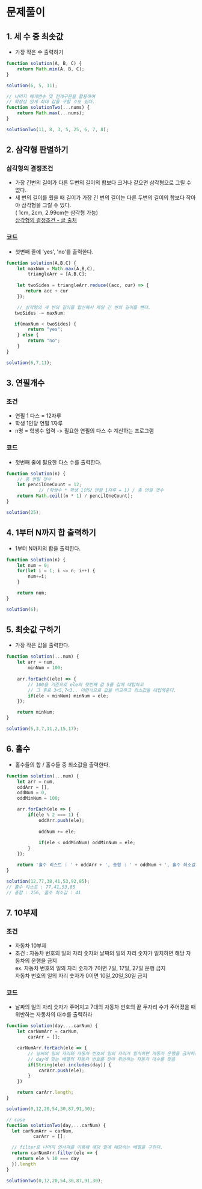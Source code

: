 # 문제풀이

## 1. 세 수 중 최솟값

- 가장 작은 수 출력하기

```javascript
function solution(A, B, C) {
    return Math.min(A, B, C);
}

solution(6, 5, 11);

// 나머지 매개변수 및 전개구문을 활용하여 
// 확장성 있게 최대 값을 구할 수도 있다. 
function solutionTwo(...nums) {
    return Math.max(...nums);
}

solutionTwo(11, 8, 3, 5, 25, 6, 7, 8);
```

## 2. 삼각형 판별하기

### 삼각형의 결정조건 
  - 가장 긴변의 길이가 다른 두변의 길이의 합보다 크거나 같으면 삼각형으로 그릴 수 없다. 
  - 세 변의 길이를 줬을 때 길이가 가장 긴 변의 길이는 다른 두변의 길이의 합보다 작아야 삼각형을 그릴 수 있다.
  <br>( 1cm, 2cm, 2.99cm는 삼각형 가능)
<br>[삼각형의 결정조건 - 글 출처](https://mathbang.net/92)

### 코드
  - 첫변째 줄에 'yes', 'no'를 출력한다.

```javascript
function solution(A,B,C) {
    let maxNum = Math.max(A,B,C),
        triangleArr = [A,B,C];
    
    let twoSides = triangleArr.reduce((acc, cur) => {
       return acc + cur
    });

    // 삼각형의 세 변의 길이를 합산해서 제일 긴 변의 길이를 뺀다. 
   twoSides -= maxNum;

   if(maxNum < twoSides) {
        return "yes";
    } else {
        return "no";
    }
}

solution(6,7,11);
```

## 3. 연필개수 

### 조건
- 연필  1 다스 = 12자루
- 학생 1인당 연필 1자루
- n명 = 학생수 입력 -> 필요한 연필의 다스 수 계산하는 프로그램

### 코드
- 첫번째 줄에 필요한 다스 수를 출력한다.

```javascript
function solution(n) {
    // 총 연필 갯수
    let pencilOneCount = 12;
            // (학생수 * 학생 1인당 연필 1자루 = 1) / 총 연필 갯수 
    return Math.ceil((n * 1) / pencilOneCount);
}

solution(25);
```

## 4. 1부터 N까지 합 출력하기
- 1부터 N까지의 합을 출력한다.

```javascript
function solution(n) {
    let num = 0;
    for(let i = 1; i <= n; i++) {
        num+=i;
    }

    return num;
}

solution(6);
```

## 5. 최솟값 구하기 
- 가장 작은 값을 출력한다.

```javascript
function solution(...num) {
    let arr = num,
        minNum = 100;
    
    arr.forEach((ele) => {
        // 100을 기준으로 ele의 첫번째 값 5를 값에 대입하고 
        // 그 후로 3<5,7<3.. 이런식으로 값을 비교하고 최소값을 대입해준다. 
        if(ele < minNum) minNum = ele;
    });

    return minNum;
}

solution(5,3,7,11,2,15,17);
```

## 6. 홀수
- 홀수들의 합 / 홀수들 중 최소값을 출력한다.

```javascript
function solution(...num) {
    let arr = num,
    oddArr = [],
    oddNum = 0,
    oddMinNum = 100;

    arr.forEach(ele => {
        if(ele % 2 === 1) {
            oddArr.push(ele);
            
            oddNum += ele;
            
            if(ele < oddMinNum) oddMinNum = ele;
        }
    });

    return '홀수 리스트 : ' + oddArr + ', 총합 : ' + oddNum + ', 홀수 최소값 : ' + oddMinNum;
}

solution(12,77,38,41,53,92,85);
// 홀수 리스트 : 77,41,53,85
// 총합 : 256, 홀수 최소값 : 41
```

## 7. 10부제

### 조건
- 자동차 10부제
- 조건 : 자동차 번호의 일의 자리 숫자와 날짜의 일의 자리 숫자가 일치하면 해당 자동차의 운행을 금지 
<br> ex. 자동차 번호의 일의 자리 숫자가 7이면 7일, 17일, 27일 운행 금지 
<br> 자동차 번호의 일의 자리 숫자가 0이면 10일,20일,30일 금지

### 코드
- 날짜의 일의 자리 숫자가 주어지고 7대의 자동차 번호의 끝 두자리 수가 주어졌을 때 위반하는 자동차의 대수를 출력하라

```javascript
function solution(day,...carNum) {
    let carNumArr = carNum,
        carArr = [];

    carNumArr.forEach(ele => {
        // 날짜의 일의 자리와 자동차 번호의 일의 자리가 일치하면 자동차 운행을 금지하므로
        // day에 맞는 배열의 자동차 번호를 찾아 위반하는 자동차 대수를 찾음 
        if(String(ele).includes(day)) {
            carArr.push(ele);
        }
    })

    return carArr.length;
}

solution(0,12,20,54,30,87,91,30);

// case
function solutionTwo(day,...carNum) {
  let carNumArr = carNum,
          carArr = [];

  // filter로 나머지 연사자를 이용해 해당 일에 해당하는 배열을 구한다. 
  return carNumArr.filter(ele => {
    return ele % 10 === day
  }).length
}

solutionTwo(0,12,20,54,30,87,91,30);
```
